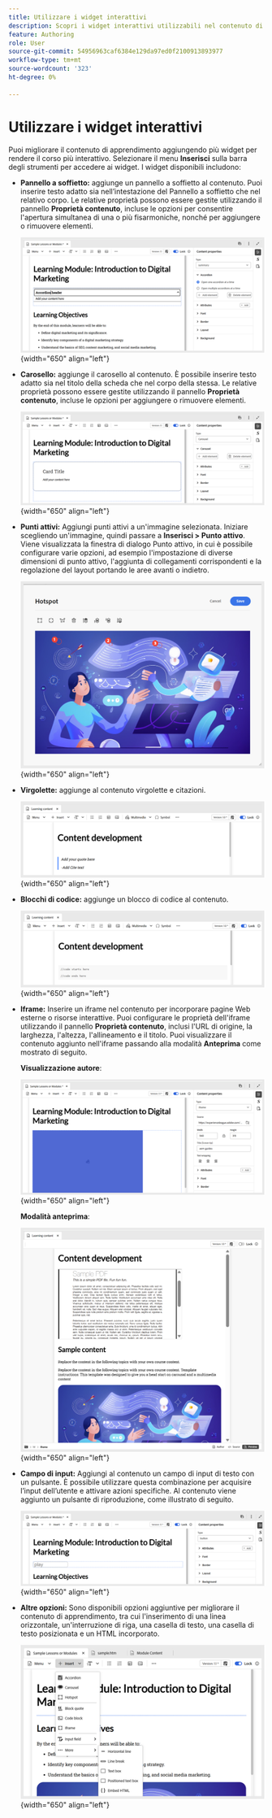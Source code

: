 ```yaml
---
title: Utilizzare i widget interattivi
description: Scopri i widget interattivi utilizzabili nel contenuto di apprendimento.
feature: Authoring
role: User
source-git-commit: 54956963caf6384e129da97ed0f2100913893977
workflow-type: tm+mt
source-wordcount: '323'
ht-degree: 0%

---
```


# Utilizzare i widget interattivi

Puoi migliorare il contenuto di apprendimento aggiungendo più widget per rendere il corso più interattivo. Selezionare il menu **Inserisci** sulla barra degli strumenti per accedere ai widget. I widget disponibili includono:

- **Pannello a soffietto:** aggiunge un pannello a soffietto al contenuto. Puoi inserire testo adatto sia nell’intestazione del Pannello a soffietto che nel relativo corpo. Le relative proprietà possono essere gestite utilizzando il pannello **Proprietà contenuto**, incluse le opzioni per consentire l&#39;apertura simultanea di una o più fisarmoniche, nonché per aggiungere o rimuovere elementi.

  ![](assets/accordion-learning-content.png){width="650" align="left"}

- **Carosello:** aggiunge il carosello al contenuto. È possibile inserire testo adatto sia nel titolo della scheda che nel corpo della stessa. Le relative proprietà possono essere gestite utilizzando il pannello **Proprietà contenuto**, incluse le opzioni per aggiungere o rimuovere elementi.

  ![](assets/carousal-learning-content.png){width="650" align="left"}

- **Punti attivi:** Aggiungi punti attivi a un&#39;immagine selezionata. Iniziare scegliendo un&#39;immagine, quindi passare a **Inserisci > Punto attivo**. Viene visualizzata la finestra di dialogo Punto attivo, in cui è possibile configurare varie opzioni, ad esempio l&#39;impostazione di diverse dimensioni di punto attivo, l&#39;aggiunta di collegamenti corrispondenti e la regolazione del layout portando le aree avanti o indietro.

  ![](assets/hotspot-learning-content.png){width="650" align="left"}

- **Virgolette:** aggiunge al contenuto virgolette e citazioni.

  ![](assets/block-quote-learning-content.png){width="650" align="left"}

- **Blocchi di codice:** aggiunge un blocco di codice al contenuto.

  ![](assets/code-block-learning-content.png){width="650" align="left"}

- **Iframe:** Inserire un iframe nel contenuto per incorporare pagine Web esterne o risorse interattive. Puoi configurare le proprietà dell&#39;iframe utilizzando il pannello **Proprietà contenuto**, inclusi l&#39;URL di origine, la larghezza, l&#39;altezza, l&#39;allineamento e il titolo. Puoi visualizzare il contenuto aggiunto nell&#39;iframe passando alla modalità **Anteprima** come mostrato di seguito.

  **Visualizzazione autore**:

  ![](assets/iframe-learning-content.png){width="650" align="left"}


  **Modalità anteprima**:

  ![](assets/iframe-learning-content-preview.png){width="650" align="left"}

- **Campo di input:** Aggiungi al contenuto un campo di input di testo con un pulsante. È possibile utilizzare questa combinazione per acquisire l’input dell’utente e attivare azioni specifiche. Al contenuto viene aggiunto un pulsante di riproduzione, come illustrato di seguito.

  ![](assets/button-learning-content.png){width="650" align="left"}

- **Altre opzioni:** Sono disponibili opzioni aggiuntive per migliorare il contenuto di apprendimento, tra cui l&#39;inserimento di una linea orizzontale, un&#39;interruzione di riga, una casella di testo, una casella di testo posizionata e un HTML incorporato.

  ![](assets/more-options-learning-content.png){width="650" align="left"}
